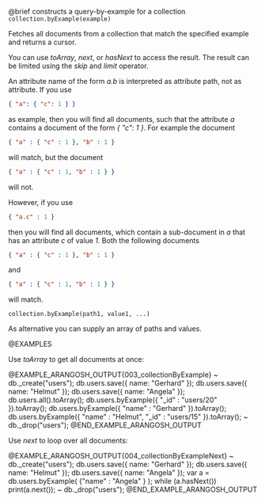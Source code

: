 

@brief constructs a query-by-example for a collection
`collection.byExample(example)`

Fetches all documents from a collection that match the specified
example and returns a cursor.

You can use *toArray*, *next*, or *hasNext* to access the
result. The result can be limited using the *skip* and *limit*
operator.

An attribute name of the form *a.b* is interpreted as attribute path,
not as attribute. If you use

```json
{ "a": { "c": 1 } }
```

as example, then you will find all documents, such that the attribute
*a* contains a document of the form *{ "c": 1 }*. For example the document

```json
{ "a" : { "c" : 1 }, "b" : 1 }
```

will match, but the document

```json
{ "a" : { "c" : 1, "b" : 1 } }
```

will not.

However, if you use

```json
{ "a.c" : 1 }
```

then you will find all documents, which contain a sub-document in *a*
that has an attribute *c* of value *1*. Both the following documents

```json
{ "a" : { "c" : 1 }, "b" : 1 }

```

and

```json
{ "a" : { "c" : 1, "b" : 1 } }
```

will match.

`collection.byExample(path1, value1, ...)`

As alternative you can supply an array of paths and values.

@EXAMPLES

Use *toArray* to get all documents at once:

@EXAMPLE_ARANGOSH_OUTPUT{003_collectionByExample}
~ db._create("users");
  db.users.save({ name: "Gerhard" });
  db.users.save({ name: "Helmut" });
  db.users.save({ name: "Angela" });
  db.users.all().toArray();
  db.users.byExample({ "_id" : "users/20" }).toArray();
  db.users.byExample({ "name" : "Gerhard" }).toArray();
  db.users.byExample({ "name" : "Helmut", "_id" : "users/15" }).toArray();
~ db._drop("users");
@END_EXAMPLE_ARANGOSH_OUTPUT

Use *next* to loop over all documents:

@EXAMPLE_ARANGOSH_OUTPUT{004_collectionByExampleNext}
~ db._create("users");
  db.users.save({ name: "Gerhard" });
  db.users.save({ name: "Helmut" });
  db.users.save({ name: "Angela" });
  var a = db.users.byExample( {"name" : "Angela" } );
  while (a.hasNext()) print(a.next());
~ db._drop("users");
@END_EXAMPLE_ARANGOSH_OUTPUT


